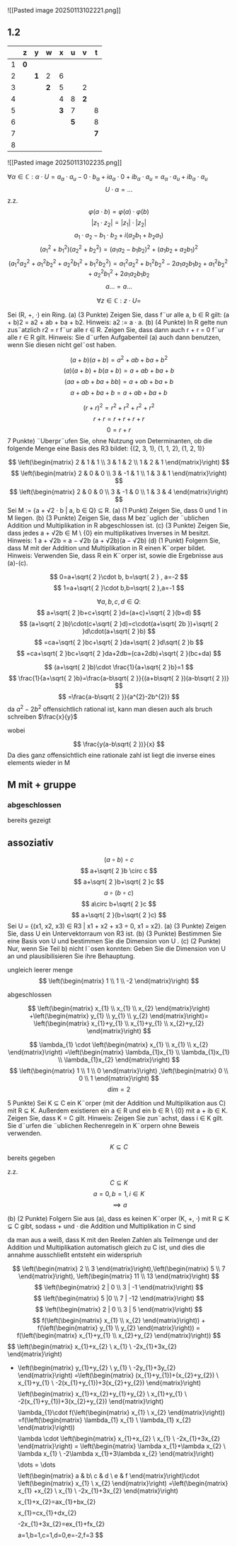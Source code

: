 ![[Pasted image 20250113102221.png]]
## 1.2
|     | z     | y     | w     | x     | u     | v     | t     |
| --- | ----- | ----- | ----- | ----- | ----- | ----- | ----- |
| 1   | **0** |       |       |       |       |       |       |
| 2   |       | **1** | 2     | 6     |       |       |       |
| 3   |       |       | **2** | 5     |       | 2     |       |
| 4   |       |       |       | 4     | 8     | **2** |       |
| 5   |       |       |       | **3** | 7     |       | 8     |
| 6   |       |       |       |       | **5** |       | 8     |
| 7   |       |       |       |       |       |       | **7** |
| 8   |       |       |       |       |       |       |       |
 

![[Pasted image 20250113102235.png]]

$\forall \alpha\in \mathbb{C}: \alpha\cdot U=a_{\alpha}\cdot a_{u} -0\cdot b_{\alpha} +ia_{\alpha}\cdot 0 + ib_{\alpha}\cdot a_{u}=a_{\alpha}\cdot a_{u}+ib_{\alpha}\cdot a_{u}$
$$
U\cdot \alpha=\dots
$$
z.z.$$
\varphi(a\cdot b)=\varphi (a) \cdot \varphi(b)
$$
$$
|z_{1}\cdot z_{2}|=|z_{1}| \cdot |z_{2}|
$$
$$
a_{1}\cdot a_{2}-b_{1}\cdot b_{2}+i(a_{2}b_{1}+b_{2}a_{1})
$$
$$
(a_{1}^{2}+b_{1}^{2})(a_{2}^{2}+b_{2}^{2})=(a_{1}a_{2}-b_{1}b_{2})^{2}+(a_{1}b_{2}+a_{2}b_{1})^{2}
$$
$$
(a_{1}^{2}a_{2}^{2}+a_{1}^{2}b_{2}^{2}+a_{2}^{2}b_{1}^{2}+b_{1}^{2}b_{2}^{2})=a_{1}^{2}a_{2}^{2}+b_{1}^{2}b_{2}^{2}-2a_{1}a_{2}b_{1}b_{2}+a_{1}^{2}b_{2}^{2}+a_{2}^{2}b_{1}^{2}+2a_{1}a_{2}b_{1}b_{2}
$$
$$
a\dots=a\dots
$$

$$
\forall z\in \mathbb{C}: z\cdot U=
$$

Sei (R, +, ·) ein Ring. (a) (3 Punkte) Zeigen Sie, dass f¨ur alle a, b ∈ R gilt: (a + b)2 = a2 + ab + ba + b2. Hinweis: a2 := a · a. (b) (4 Punkte) In R gelte nun zus¨atzlich r2 = r f¨ur alle r ∈ R. Zeigen Sie, dass dann auch r + r = 0 f¨ur alle r ∈ R gilt. Hinweis: Sie d¨urfen Aufgabenteil (a) auch dann benutzen, wenn Sie diesen nicht gel¨ost haben.

$$
(a+b)(a+b)=a^{2}+ab+ba+b^{2}
$$
$$
(a)(a+b)+b(a+b)=a+ab+ba+b
$$
$$
(aa+ab+ba+bb)=a+ab+ba+b
$$
$$
a+ab+ba+b=a+ab+ba+b
$$

$$
(r+r)^{2}=r^{2}+r^{2}+r^{2}+r^{2}
$$
$$
r+r=r+r+r+r
$$
$$
0=r+r
$$
7 Punkte) ¨Uberpr¨ufen Sie, ohne Nutzung von Determinanten, ob die folgende Menge eine
Basis des R3 bildet:
{(2, 3, 1), (1, 1, 2), (1, 2, 1)}

$$
\left(\begin{matrix}
2 & 1 & 1 \\
3 & 1 & 2 \\
1 & 2 & 1
\end{matrix}\right)
$$
$$
\left(\begin{matrix}
2 & 0 & 0 \\
3 & -1 & 1 \\
1 & 3 & 1
\end{matrix}\right)
$$
$$
\left(\begin{matrix}
2 & 0 & 0 \\
3 & -1 & 0 \\
1 & 3 & 4
\end{matrix}\right)
$$
Sei M := {a + √2 · b | a, b ∈ Q} ⊆ R.
(a) (1 Punkt) Zeigen Sie, dass 0 und 1 in M liegen.
(b) (3 Punkte) Zeigen Sie, dass M bez¨uglich der ¨ublichen Addition und Multiplikation in R
abgeschlossen ist.
(c) (3 Punkte) Zeigen Sie, dass jedes a + √2b ∈ M \ {0} ein multiplikatives Inverses in M
besitzt. Hinweis: 1
a + √2b = a − √2b
(a + √2b)(a − √2b)
(d) (1 Punkt) Folgern Sie, dass M mit der Addition und Multiplikation in R einen K¨orper
bildet. Hinweis: Verwenden Sie, dass R ein K¨orper ist, sowie die Ergebnisse aus (a)-(c).


$$
0=a+\sqrt{ 2 }\cdot b, b=\sqrt{ 2 } , a=-2
$$
$$
1=a+\sqrt{ 2 }\cdot b,b=\sqrt{ 2 },a=-1
$$

$$
\forall a,b,c,d\in Q:
$$
$$
a+\sqrt{ 2 }b+c+\sqrt{ 2 }d=(a+c)+\sqrt{ 2 }(b+d)
$$
$$
(a+\sqrt{ 2 }b)\cdot(c+\sqrt{ 2 }d)=c\cdot(a+\sqrt{ 2b })+\sqrt{ 2 }d\cdot(a+\sqrt{ 2 }b)
$$
$$
=ca+\sqrt{ 2 }bc+\sqrt{ 2 }da+\sqrt{ 2 }d\sqrt{ 2 }b
$$
$$
=ca+\sqrt{ 2 }bc+\sqrt{ 2 }da+2db=(ca+2db)+\sqrt{ 2 }(bc+da)
$$

$$
(a+\sqrt{ 2 }b)\cdot \frac{1}{a+\sqrt{ 2 }b}=1
$$
$$
\frac{1}{a+\sqrt{ 2 }b}=\frac{a-b\sqrt{ 2 }}{(a+b\sqrt{ 2 })(a-b\sqrt{ 2 })}
$$
$$
=\frac{a-b\sqrt{ 2 }}{a^{2}-2b^{2}}
$$
da $a^{2}-2b^{2}$ offensichtlich rational ist, kann man diesen auch als bruch schreiben $\frac{x}{y}$

wobei

$$
\frac{y(a-b\sqrt{ 2 })}{x}
$$
Da dies ganz offensichtlich eine rationale zahl ist liegt die inverse eines elements wieder in M

## M mit + gruppe

### abgeschlossen
bereits gezeigt

## assoziativ
$$
(a\circ b) \circ c
$$
$$
a+\sqrt{ 2 }b \circ c
$$
$$
a+\sqrt{ 2 }b+\sqrt{ 2 }c
$$
$$
a\circ(b\circ c)
$$
$$
a\circ b+\sqrt{ 2 }c
$$
$$
a+\sqrt{ 2 }(b+\sqrt{ 2 }c)
$$
Sei U = {(x1, x2, x3) ∈ R3 | x1 + x2 + x3 = 0, x1 = x2}.
(a) (3 Punkte) Zeigen Sie, dass U ein Untervektorraum von R3 ist.
(b) (3 Punkte) Bestimmen Sie eine Basis von U und bestimmen Sie die Dimension von U .
(c) (2 Punkte) Nur, wenn Sie Teil b) nicht l¨osen konnten: Geben Sie die Dimension von U
an und plausibilisieren Sie ihre Behauptung.

ungleich leerer menge
$$
\left(\begin{matrix}
1 \\
1 \\
-2
\end{matrix}\right)
$$

abgeschlossen

$$
\left(\begin{matrix}
x_{1} \\
x_{1} \\
x_{2}
\end{matrix}\right)
+\left(\begin{matrix}
y_{1} \\
y_{1} \\
y_{2}
\end{matrix}\right)=
\left(\begin{matrix}
x_{1}+y_{1} \\
x_{1}+y_{1} \\
x_{2}+y_{2}
\end{matrix}\right)
$$


$$
\lambda_{1} \cdot
\left(\begin{matrix}
x_{1} \\
x_{1} \\
x_{2}
\end{matrix}\right) 
=\left(\begin{matrix}
\lambda_{1}x_{1} \\
\lambda_{1}x_{1} \\
\lambda_{1}x_{2}
\end{matrix}\right)
$$
$$
\left(\begin{matrix}
1 \\
1 \\
0
\end{matrix}\right)
,\left(\begin{matrix}
0 \\
0 \\
1
\end{matrix}\right)
$$
$$
dim=2
$$


5 Punkte) Sei K ⊆ C ein K¨orper (mit der Addition und Multiplikation aus C) mit R ⊆ K.
Außerdem existieren ein a ∈ R und ein b ∈ R \ {0} mit a + ib ∈ K. Zeigen Sie, dass K = C
gilt. Hinweis: Zeigen Sie zun¨achst, dass i ∈ K gilt. Sie d¨urfen die ¨ublichen Rechenregeln in
K¨orpern ohne Beweis verwenden.

$$
K \subseteq C 
$$ bereits gegeben

z.z. 
$$
C\subseteq K
$$
$$
a=0,b=1, i\in K
$$
$$
\implies a
$$


(b) (2 Punkte) Folgern Sie aus (a), dass es keinen K¨orper (K, +, ·) mit R ⊊ K ⊊ C gibt,
sodass + und · die Addition und Multiplikation in C sind

da man aus a weiß, dass K mit den Reelen Zahlen als Teilmenge und der Addition und Multiplikation automatisch gleich zu C ist, und dies die annahme ausschließt entsteht ein widerspriuh

$$
\left(\begin{matrix}
2 \\
3
\end{matrix}\right),\left(\begin{matrix}
5 \\
7
\end{matrix}\right),
\left(\begin{matrix}
11 \\
13
\end{matrix}\right)
$$
$$
\left(\begin{matrix}
2 | 0 \\
3 | -1
\end{matrix}\right)
$$
$$
\left(\begin{matrix}
5 |0 \\
7 | -12
\end{matrix}\right)
$$
$$
\left(\begin{matrix}
2 | 0 \\
3 | 5
\end{matrix}\right)
$$
$$
f(\left(\begin{matrix}
x_{1} \\
x_{2}
\end{matrix}\right)) + f(\left(\begin{matrix}
y_{1} \\
y_{2}
\end{matrix}\right)) = f(\left(\begin{matrix}
x_{1}+y_{1} \\
x_{2}+y_{2}
\end{matrix}\right))
$$
$$
\left(\begin{matrix}
x_{1}+x_{2} \\
x_{1} \\
-2x_{1}+3x_{2}
\end{matrix}\right)
+ \left(\begin{matrix}
y_{1}+y_{2} \\
y_{1} \\
-2y_{1}+3y_{2}
\end{matrix}\right)
=\left(\begin{matrix}
(x_{1}+y_{1})+(x_{2}+y_{2}) \\
x_{1}+y_{1} \\
-2(x_{1}+y_{1})+3(x_{2}+y_{2})
\end{matrix}\right)
$$
$$
\left(\begin{matrix}
x_{1}+x_{2}+y_{1}+y_{2} \\
x_{1}+y_{1} \\
-2(x_{1}+y_{1})+3(x_{2}+y_{2})
\end{matrix}\right)
$$
$$
\lambda_{1}\cdot
f(\left(\begin{matrix}
x_{1} \\
x_{2}
\end{matrix}\right))
=f(\left(\begin{matrix}
\lambda_{1} x_{1}  \\
\lambda_{1} x_{2}
\end{matrix}\right))
$$
$$
\lambda \cdot
\left(\begin{matrix}
x_{1}+x_{2} \\
x_{1} \\
-2x_{1}+3x_{2}
\end{matrix}\right)
= \left(\begin{matrix}
\lambda x_{1}+\lambda x_{2} \\
\lambda x_{1} \\
-2\lambda x_{1}+3\lambda x_{2}
\end{matrix}\right)
$$
$$
\dots = \dots
$$
$$
\left(\begin{matrix}
a  & b\\
c & d \\
e & f
\end{matrix}\right)\cdot
\left(\begin{matrix}
x_{1} \\
x_{2}
\end{matrix}\right)
=\left(\begin{matrix}
x_{1} +x_{2} \\
x_{1} \\
-2x_{1}+3x_{2}
\end{matrix}\right)
$$
$$
x_{1}+x_{2}=ax_{1}+bx_{2}
$$
$$
x_{1}=cx_{1}+dx_{2}
$$
$$
-2x_{1}+3x_{2}=ex_{1}+fx_{2}
$$
$$
a=1,b=1,c=1,d=0,e=-2,f=3
$$